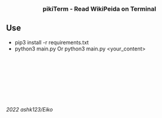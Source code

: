 ### <p align="center">pikiTerm - Read WikiPeida on Terminal</p>

## Use
* pip3 install -r requirements.txt
* python3 main.py Or python3 main.py <your_content>
<br>

<br>

<br>

<br>

<br>

<br>

<br>







*2022 ashk123/Eiko*
